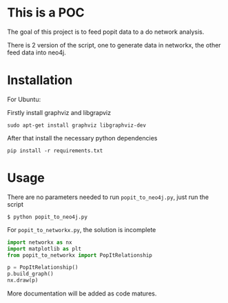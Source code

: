 This is a POC
==============

The goal of this project is to feed popit data to a do network analysis. 

There is 2 version of the script, one to generate data in networkx, the other feed data into neo4j. 

Installation
============

For Ubuntu: 

Firstly install graphviz and libgrapviz
```Shell
sudo apt-get install graphviz libgraphviz-dev
```

After that install the necessary python dependencies
```Shell
pip install -r requirements.txt
```

Usage
=====

There are no parameters needed to run `popit_to_neo4j.py`, just run the script
```Shell
$ python popit_to_neo4j.py
```

For `popit_to_networkx.py`, the solution is incomplete
```python
import networkx as nx
import matplotlib as plt
from popit_to_networkx import PopItRelationship

p = PopItRelationship()
p.build_graph()
nx.draw(p)
```

More documentation will be added as code matures.
